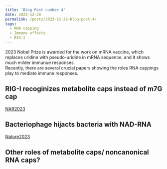 ```yaml
---
title: 'Blog Post number 4'
date: 2023-12-28
permalink: /posts/2023-12-28-blog-post-4/
tags:
  - RNA capping
  - Immune effects
  - RIG-I
---
```


2023 Nobel Prize is awarded for the work on mRNA vaccine, which replaces uridine with pseudo-uridine in mRNA sequence, and it shows much milder immunue responses.   
Recently, there are several crucial papers showing the roles RNA cappings play to mediate immune responses.

RIG-I recoginizes metabolite caps instead of m7G cap    
-----
[NAR2023](https://academic.oup.com/nar/article/51/15/8102/7199333)

Bacteriophage hijacts bacteria with NAD-RNA
-----
[Nature2023](https://www.nature.com/articles/s41586-023-06429-2)

Other roles of metabolite caps/ noncanonical RNA caps?
------
